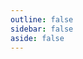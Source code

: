 ```yaml
---
outline: false
sidebar: false
aside: false
---
```


<script lang="ts" setup>

</script>

<Posts />


